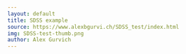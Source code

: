 ```yaml
---
layout: default
title: SDSS example
source: https://www.alexbgurvi.ch/SDSS_test/index.html 
img: SDSS-test-thumb.png
author: Alex Gurvich
---
```

